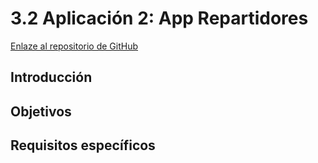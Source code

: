 # 3.2 Aplicación 2: App Repartidores

[Enlaze al repositorio de GitHub](https://github.com/PROJ-GuillFerriPedro/Aplicacion-Android-Repartidors)

## Introducción

## Objetivos

## Requisitos específicos
